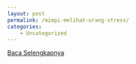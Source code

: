 ```yaml
---
layout: post
permalink: /mimpi-melihat-orang-stress/
categories:
    - Uncategorized
---
```


[Baca Selengkapnya](/04)